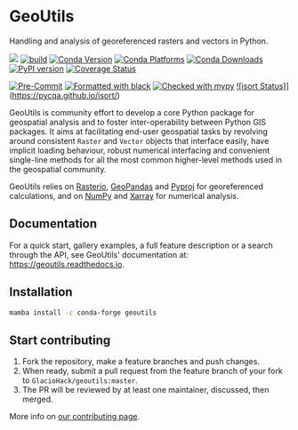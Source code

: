 # GeoUtils

Handling and analysis of georeferenced rasters and vectors in Python.

![](https://readthedocs.org/projects/geoutils/badge/?version=latest)
[![build](https://github.com/GlacioHack/geoutils/actions/workflows/python-app.yml/badge.svg)](https://github.com/GlacioHack/GeoUtils/actions/workflows/python-app.yml)
[![Conda Version](https://img.shields.io/conda/vn/conda-forge/geoutils.svg)](https://anaconda.org/conda-forge/geoutils)
[![Conda Platforms](https://img.shields.io/conda/pn/conda-forge/geoutils.svg)](https://anaconda.org/conda-forge/geoutils)
[![Conda Downloads](https://img.shields.io/conda/dn/conda-forge/geoutils.svg)](https://anaconda.org/conda-forge/geoutils)
[![PyPI version](https://badge.fury.io/py/geoutils.svg)](https://badge.fury.io/py/geoutils)
[![Coverage Status](https://coveralls.io/repos/github/GlacioHack/geoutils/badge.svg?branch=main)](https://coveralls.io/github/GlacioHack/geoutils?branch=main)

[![Pre-Commit](https://img.shields.io/badge/pre--commit-enabled-brightgreen?logo=pre-commit&logoColor=white)](https://github.com/pre-commit/pre-commit)
[![Formatted with black](https://img.shields.io/badge/code%20style-black-000000.svg)](https://github.com/python/black)
[![Checked with mypy](http://www.mypy-lang.org/static/mypy_badge.svg)](http://mypy-lang.org/)
[![isort Status]](https://img.shields.io/badge/%20imports-isort-%231674b1?style=flat&labelColor=ef8336)](https://pycqa.github.io/isort/)

GeoUtils is community effort to develop a core Python package for geospatial analysis and to foster inter-operability between Python GIS packages. 
It aims at facilitating end-user geospatial tasks by revolving around consistent `Raster` and `Vector` objects that interface easily, have implicit 
loading behaviour, robust numerical interfacing and convenient single-line methods for all the most common higher-level methods used in the geospatial 
community. 

GeoUtils relies on [Rasterio](https://github.com/rasterio/rasterio), [GeoPandas](https://github.com/geopandas/geopandas) and [Pyproj](https://github.com/pyproj4/pyproj) for georeferenced 
calculations, and on [NumPy](https://github.com/numpy/numpy) and [Xarray](https://github.com/pydata/xarray) for numerical analysis. 

## Documentation

For a quick start, gallery examples, a full feature description or a search through the API, see GeoUtils' documentation at: https://geoutils.readthedocs.io.

## Installation

```bash
mamba install -c conda-forge geoutils
```

## Start contributing

1. Fork the repository, make a feature branches and push changes.
2. When ready, submit a pull request from the feature branch of your fork to `GlacioHack/geoutils:master`.
3. The PR will be reviewed by at least one maintainer, discussed, then merged.

More info on [our contributing page](CONTRIBUTING.md).
